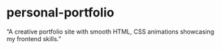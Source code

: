# personal-portfolio
“A creative portfolio site with smooth HTML, CSS animations showcasing my frontend skills.”
